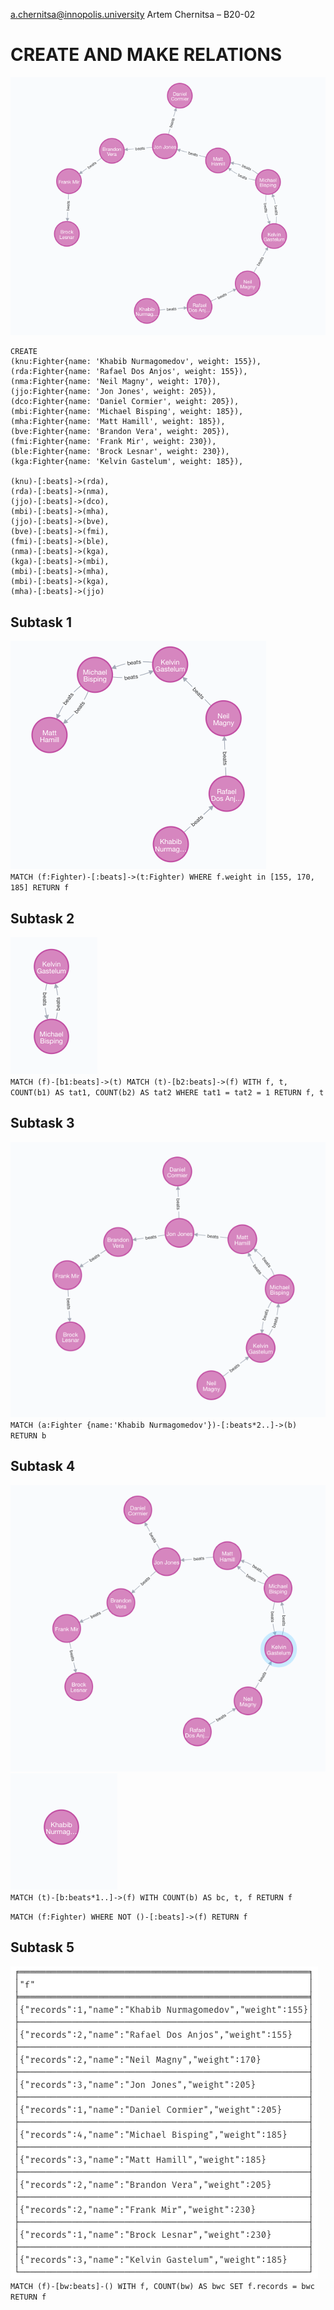 a.chernitsa@innopolis.university
Artem Chernitsa – B20-02

# CREATE AND MAKE RELATIONS
![](task_1.png)  
```
CREATE
(knu:Fighter{name: 'Khabib Nurmagomedov', weight: 155}),
(rda:Fighter{name: 'Rafael Dos Anjos', weight: 155}),
(nma:Fighter{name: 'Neil Magny', weight: 170}),
(jjo:Fighter{name: 'Jon Jones', weight: 205}),
(dco:Fighter{name: 'Daniel Cormier', weight: 205}),
(mbi:Fighter{name: 'Michael Bisping', weight: 185}),
(mha:Fighter{name: 'Matt Hamill', weight: 185}),
(bve:Fighter{name: 'Brandon Vera', weight: 205}),
(fmi:Fighter{name: 'Frank Mir', weight: 230}),
(ble:Fighter{name: 'Brock Lesnar', weight: 230}),
(kga:Fighter{name: 'Kelvin Gastelum', weight: 185}),

(knu)-[:beats]->(rda),
(rda)-[:beats]->(nma),
(jjo)-[:beats]->(dco),
(mbi)-[:beats]->(mha),
(jjo)-[:beats]->(bve),
(bve)-[:beats]->(fmi),
(fmi)-[:beats]->(ble),
(nma)-[:beats]->(kga),
(kga)-[:beats]->(mbi),
(mbi)-[:beats]->(mha),
(mbi)-[:beats]->(kga),
(mha)-[:beats]->(jjo)
```


## Subtask 1
![](subtask_1.png)  
`MATCH (f:Fighter)-[:beats]->(t:Fighter)
WHERE f.weight in [155, 170, 185]
RETURN f`

## Subtask 2
![](subtask_2.png)  
`MATCH (f)-[b1:beats]->(t)
MATCH (t)-[b2:beats]->(f)
WITH f, t, COUNT(b1) AS tat1, COUNT(b2) AS tat2
WHERE tat1 = tat2 = 1
RETURN f, t`

## Subtask 3
![](subtask_3.png)  
`MATCH (a:Fighter {name:'Khabib Nurmagomedov'})-[:beats*2..]->(b)
RETURN b`

## Subtask 4
![](subtask_4_1.png)
![](subtask_4_2.png)  
`MATCH (t)-[b:beats*1..]->(f)
WITH COUNT(b) AS bc, t, f
RETURN f`  

`MATCH (f:Fighter) WHERE NOT ()-[:beats]->(f)
RETURN f`

## Subtask 5
![](subtask_5.png)  
`MATCH (f)-[bw:beats]-()
WITH f, COUNT(bw) AS bwc
SET f.records = bwc
RETURN f`
